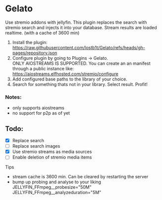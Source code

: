 # Gelato

Use stremio addons with jellyfin. This plugin replaces the search with stremio search and injects it into your database.
Stream results are loaded realtime. (with a cache of 3600 min)


1. Install the plugin: https://raw.githubusercontent.com/lostb1t/Gelato/refs/heads/gh-pages/repository.json
2. Configure plugin by going to Plugins -> Gelato.  
ONLY AIOSTREAMS IS SUPPORTED. You can create an an manifest through a public instance like: https://aiostreams.elfhosted.com/stremio/configure
3. Add configured base paths to the library of your choice.
4. Search for something thats not in your library. Select result.
Profit!

### Notes:

- only supports aiostreams
- no support for p2p as of yet

## Todo:

- [x] Replace search
- [ ] Replace search images
- [x] Use stremio streams as media sources
- [ ] Enable deletion of stremio media items

Tips

- stream cache is 3600 min. Can be cleared by restarting the server
- bump up probing and analyse to your liking
  JELLYFIN_FFmpeg__probesize="50M" JELLYFIN_FFmpeg__analyzeduration="5M"